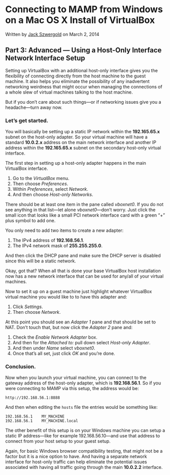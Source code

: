 # Connecting to MAMP from Windows on a Mac OS X Install of VirtualBox

Written by [Jack Szwergold][1] on March 2, 2014
## Part 3: Advanced — Using a Host-Only Interface Network Interface SetupSetting up VirtualBox with an additional host-only interface gives you the flexibility of connecting directly from the host machine to the guest machine. It also helps you eliminate the possibility of any inadvertent networking weirdness that might occur when managing the connections of a whole slew of virtual machines talking to the host machine.But if you don’t care about such things—or if networking issues give you a headache—turn away now.
### Let’s get started.
You will basically be setting up a static IP network within the **192.165.65.x** subnet on the host-only adapter. So your virtual machine will have a standard **10.0.2.x** address on the main network interface and another IP address within the **192.165.65.x** subnet on the secondary host-only virtual interface.The first step in setting up a host-only adapter happens in the main VirtualBox interface.

 1. Go to the *VirtualBox* menu.
 2. Then choose *Preferences*.
 2. Within *Preferences*, select *Network*.
 3. And then choose *Host-only Networks*.

There should be at least one item in the pane called *vboxnet0*. If you do not see anything in that list—let alone *vboxnet0*—don’t worry. Just click the small icon that looks like a small PCI network interface card with a green “+” plus symbol to add one.

You only need to add two items to create a new adapter:

 1. The IPv4 address of **192.168.56.1**.
 2. The IPv4 network mask of **255.255.255.0**.

And then click the DHCP pane and make sure the DHCP server is disabled since this will be a static network.
 Okay, got that? When all that is done your base VirtualBox host installation now has a new network interface that can be used for any/all of your virtual machines.

Now to set it up on a guest machine just highlight whatever VirtualBox virtual machine you would like to to have this adapter and: 

 1. Click *Settings*.
 2. Then choose *Network*.

At this point you should see an *Adapter 1* pane and that should be set to NAT. Don’t touch that, but now click the *Adapter 2* pane and:

 1. Check the *Enable Network Adapter* box.
 2. And then for the *Attached to:* pull down select *Host-only Adapter*.
 3. And then under *Name* select *vboxnet0*.
 4. Once that’s all set, just click *OK* and you’re done.

### Conclusion.

Now when you launch your virtual machine, you can connect to the gateway address of the host-only adapter, which is **192.168.56.1**. So if you were connecting to MAMP via this setup, the address would be:	http://192.168.56.1:8888And then when editing the `hosts` file the entries would be something like:	192.168.56.1	MY_MACHINE	192.168.56.1	MY_MACHINE.localThe other benefit of this setup is on your Windows machine you can setup a static IP address—like for example 192.168.56.10—and use that address to connect from your host setup to your guest setup.

Again, for basic Windows browser compatibility testing, that might not be a factor but it is a nice option to have. And having a separate network interface for host-only traffic can help eliminate the potential issues associated with having all traffic going through the main **10.0.2.2** interface.
[1]: http://www.preworn.com/ "Preworn • Jack Szwergold’s Online Portfolio"